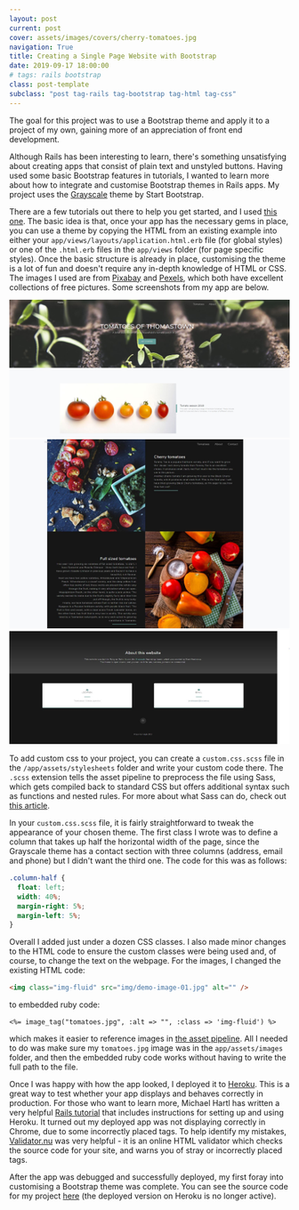 ```yaml
---
layout: post
current: post
cover: assets/images/covers/cherry-tomatoes.jpg
navigation: True
title: Creating a Single Page Website with Bootstrap
date: 2019-09-17 18:00:00
# tags: rails bootstrap
class: post-template
subclass: "post tag-rails tag-bootstrap tag-html tag-css"
---
```


The goal for this project was to use a Bootstrap theme and apply it to a project of my own, gaining more of an appreciation of front end development.

Although Rails has been interesting to learn, there's something unsatisfying about creating apps that consist of plain text and unstyled buttons. Having used some basic Bootstrap features in tutorials, I wanted to learn more about how to integrate and customise Bootstrap themes in Rails apps. My project uses the [Grayscale](https://startbootstrap.com/themes/grayscale/) theme by Start Bootstrap.

There are a few tutorials out there to help you get started, and I used [this one](https://medium.com/@yli0607x/how-to-use-bootstrap-themes-on-ruby-on-rails-in-5-minutes-8e6f9542f6d8). The basic idea is that, once your app has the necessary gems in place, you can use a theme by copying the HTML from an existing example into either your `app/views/layouts/application.html.erb` file (for global styles) or one of the `.html.erb` files in the `app/views` folder (for page specific styles). Once the basic structure is already in place, customising the theme is a lot of fun and doesn't require any in-depth knowledge of HTML or CSS. The images I used are from [Pixabay](https://pixabay.com/) and [Pexels](https://www.pexels.com/), which both have excellent collections of free pictures. Some screenshots from my app are below.

![Tomatoes of Thomastown header: seedlings and lots of different coloured tomatoes](assets/images/posts/tomatoes_1.jpg)
![Tomatoes of Thomastown main body: descriptions about the tomato varieties I am currently growing](assets/images/posts/tomatoes_2.jpg)
![Tomatoes of Thomastown footer](assets/images/posts/tomatoes_3.jpg)

To add custom css to your project, you can create a `custom.css.scss` file in the `/app/assets/stylesheets` folder and write your custom code there. The `.scss` extension tells the asset pipeline to preprocess the file using Sass, which gets compiled back to standard CSS but offers additional syntax such as functions and nested rules. For more about what Sass can do, check out [this article](https://www.freecodecamp.org/news/the-complete-guide-to-scss-sass-30053c266b23/).

In your `custom.css.scss` file, it is fairly straightforward to tweak the appearance of your chosen theme. The first class I wrote was to define a column that takes up half the horizontal width of the page, since the Grayscale theme has a contact section with three columns (address, email and phone) but I didn't want the third one. The code for this was as follows:

```css
.column-half {
  float: left;
  width: 40%;
  margin-right: 5%;
  margin-left: 5%;
}
```

Overall I added just under a dozen CSS classes. I also made minor changes to the HTML code to ensure the custom classes were being used and, of course, to change the text on the webpage. For the images, I changed the existing HTML code:

```html
<img class="img-fluid" src="img/demo-image-01.jpg" alt="" />
```

to embedded ruby code:

```erb
<%= image_tag("tomatoes.jpg", :alt => "", :class => 'img-fluid') %>
```

which makes it easier to reference images in [the asset pipeline](https://guides.rubyonrails.org/asset_pipeline.html). All I needed to do was make sure my `tomatoes.jpg` image was in the `app/assets/images` folder, and then the embedded ruby code works without having to write the full path to the file.

Once I was happy with how the app looked, I deployed it to [Heroku](https://www.heroku.com/). This is a great way to test whether your app displays and behaves correctly in production. For those who want to learn more, Michael Hartl has written a very helpful [Rails tutorial](https://www.railstutorial.org/) that includes instructions for setting up and using Heroku. It turned out my deployed app was not displaying correctly in Chrome, due to some incorrectly placed tags. To help identify my mistakes, [Validator.nu](https://html5.validator.nu/) was very helpful - it is an online HTML validator which checks the source code for your site, and warns you of stray or incorrectly placed tags.

After the app was debugged and successfully deployed, my first foray into customising a Bootstrap theme was complete. You can see the source code for my project [here](https://github.com/jenniferanneaus/grayscale_theme_app) (the deployed version on Heroku is no longer active).

